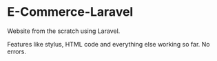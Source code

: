 # E-Commerce-Laravel
Website from the scratch using Laravel.

Features like stylus, HTML code and everything else working so far. No errors.

